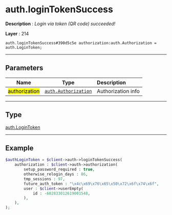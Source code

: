# auth.loginTokenSuccess

**Description** : *Login via token \(QR code\) succeeded\!*

**Layer** : 214

```tl
auth.loginTokenSuccess#390d5c5e authorization:auth.Authorization = auth.LoginToken;
```

---

## Parameters

| Name | Type | Description |
| :---: | :---: | :--- |
| <mark>authorization</mark> | [`auth.Authorization`](type/auth.Authorization) | Authorization info |

---

## Type

[auth.LoginToken](type/auth.LoginToken)

---

## Example

```php
$authLoginToken = $client->auth->loginTokenSuccess(
	authorization : $client->auth->authorization(
		setup_password_required : true,
		otherwise_relogin_days : 86,
		tmp_sessions : 97,
		future_auth_token : "\x4c\x69\x76\x65\x50\x72\x6f\x74\x6f",
		user : $client->userEmpty(
			id : -602833012619001548,
		),
	),
);
```